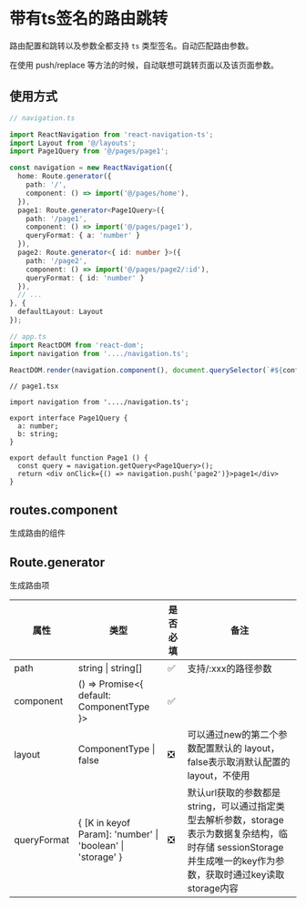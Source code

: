 # 带有ts签名的路由跳转

路由配置和跳转以及参数全都支持 `ts` 类型签名。自动匹配路由参数。

在使用 push/replace 等方法的时候，自动联想可跳转页面以及该页面参数。

## 使用方式

```ts
// navigation.ts

import ReactNavigation from 'react-navigation-ts';
import Layout from '@/layouts';
import Page1Query from '@/pages/page1';

const navigation = new ReactNavigation({
  home: Route.generator({
    path: '/',
    component: () => import('@/pages/home'),
  }),
  page1: Route.generator<Page1Query>({
    path: '/page1',
    component: () => import('@/pages/page1'),
    queryFormat: { a: 'number' }
  }),
  page2: Route.generator<{ id: number }>({
    path: '/page2',
    component: () => import('@/pages/page2/:id'),
    queryFormat: { id: 'number' }
  }),
  // ...
}, {
  defaultLayout: Layout
});
```

```ts
// app.ts
import ReactDOM from 'react-dom';
import navigation from '..../navigation.ts';

ReactDOM.render(navigation.component(), document.querySelector(`#${config.rootID}`));
```

```tsx
// page1.tsx

import navigation from '..../navigation.ts';

export interface Page1Query {
  a: number;
  b: string;
}

export default function Page1 () {
  const query = navigation.getQuery<Page1Query>();
  return <div onClick={() => navigation.push('page2')}>page1</div>
}
```

## routes.component

生成路由的组件

## Route.generator

生成路由项

| 属性        | 类型                                                       | 是否必填 | 备注                                                                                                                                                               |
| ----------- | ---------------------------------------------------------- | -------- | ------------------------------------------------------------------------------------------------------------------------------------------------------------------ |
| path        | string \| string[]                                         | ✅        | 支持/:xxx的路径参数                                                                                                                                                |
| component   | () => Promise<{ default: ComponentType<any> }>             | ✅        |                                                                                                                                                                    |
| layout      | ComponentType<any> \| false                                | ❎        | 可以通过new的第二个参数配置默认的 layout，false表示取消默认配置的layout，不使用                                                                                    |
| queryFormat | { [K in keyof Param]: 'number' \| 'boolean' \| 'storage' } | ❎        | 默认url获取的参数都是 string，可以通过指定类型去解析参数，storage表示为数据复杂结构，临时存储 sessionStorage 并生成唯一的key作为参数，获取时通过key读取storage内容 |

